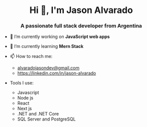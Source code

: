 <h1 align="center">Hi 👋, I'm Jason Alvarado</h1>
<h3 align="center">A passionate full stack developer from Argentina</h3>

- 🔭 I’m currently working on **JavaScript web apps**

- 🌱 I’m currently learning **Mern Stack**

- 📫 How to reach me: 
  -   alvaradojasondev@gmail.com
  -   https://linkedin.com/in/jason-alvarado

- Tools I use: 
  -  Javascript
  -  Node js
  -  React
  -  Next js
  -  .NET and .NET Core
  -  SQL Server and PostgreSQL
  
